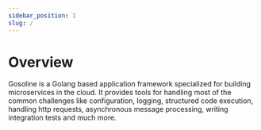 ```yaml
---
sidebar_position: 1
slug: /
---
```


# Overview

Gosoline is a Golang based application framework specialized for building microservices in the cloud. It provides tools for handling most of the common challenges like configuration, logging, structured code execution, handling http requests, asynchronous message processing, writing integration tests and much more.